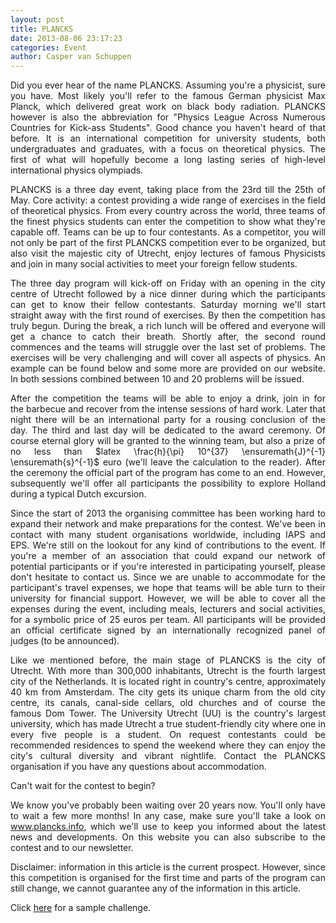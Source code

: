 ```yaml
---
layout: post
title: PLANCKS
date: 2013-08-06 23:17:23
categories: Event
author: Casper van Schuppen
---
```

<p style="text-align: justify;">Did you ever hear of the name PLANCKS. Assuming you're a physicist, sure you have. Most likely you'll refer to the famous German physicist Max Planck, which delivered great work on black body radiation. PLANCKS however is also the abbreviation for "Physics League Across Numerous Countries for Kick-ass Students". Good chance you haven't heard of that before. It is an international competition for university students, both undergraduates and graduates, with a focus on theoretical physics. The first of what will hopefully become a long lasting series of high-level international physics olympiads.</p>
<p style="text-align: justify;">PLANCKS is a three day event, taking place from the 23rd till the 25th of May. Core activity: a contest providing a wide range of exercises in the field of theoretical physics. From every country across the world, three teams of the finest physics students can enter the competition to show what they're capable off. Teams can be up to four contestants. As a competitor, you will not only be part of the first PLANCKS competition ever to be organized, but also visit the majestic city of Utrecht, enjoy lectures of famous Physicists and join in many social activities to meet your foreign fellow students.</p>
<p style="text-align: justify;">The three day program will kick-off on Friday with an opening in the city centre of Utrecht followed by a nice dinner during which the participants can get to know their fellow contestants. Saturday morning we'll start straight away with the first round of exercises. By then the competition has truly begun. During the break, a rich lunch will be offered and everyone will get a chance to catch their breath. Shortly after, the second round commences and the teams will struggle over the last set of problems. The exercises will be very challenging and will cover all aspects of physics. An example can be found below and some more are provided on our website. In both sessions combined between 10 and 20 problems will be issued.</p>
<p style="text-align: justify;">After the competition the teams will be able to enjoy a drink, join in for the barbecue and recover from the intense sessions of hard work. Later that night there will be an international party for a rousing conclusion of the day. The third and last day will be dedicated to the award ceremony. Of course eternal glory will be granted to the winning team, but also a prize of no less than $latex \frac{h}{\pi} 10^{37} \ensuremath{J}^{-1} \ensuremath{s}^{-1}$ euro (we'll leave the calculation to the reader). After the ceremony the official part of the program has come to an end. However, subsequently we'll offer all participants the possibility to explore Holland during a typical Dutch excursion.</p>
<p style="text-align: justify;">Since the start of 2013 the organising committee has been working hard to expand their network and make preparations for the contest. We've been in contact with many student organisations worldwide, including IAPS and EPS. We're still on the lookout for any kind of contributions to the event. If you're a member of an association that could expand our network of potential participants or if you're interested in participating yourself, please don't hesitate to contact us. Since we are unable to accommodate for the participant's travel expenses, we hope that teams will be able turn to their university for financial support. However, we will be able to cover all the expenses during the event, including meals, lecturers and social activities, for a symbolic price of 25 euros per team. All participants will be provided an official certificate signed by an internationally recognized panel of judges (to be announced).</p>
<p style="text-align: justify;">Like we mentioned before, the main stage of PLANCKS is the city of Utrecht. With more than 300,000 inhabitants, Utrecht is the fourth largest city of the Netherlands. It is located right in country's centre, approximately 40 km from Amsterdam. The city gets its unique charm from the old city centre, its canals, canal-side cellars, old churches and of course the famous Dom Tower. The University Utrecht (UU) is the country's largest university, which has made Utrecht a true student-friendly city where one in every five people is a student. On request contestants could be recommended residences to spend the weekend where they can enjoy the city's cultural diversity and vibrant nightlife. Contact the PLANCKS organisation if you have any questions about accommodation.</p>
<p style="text-align: justify;">Can't wait for the contest to begin?</p>
<p style="text-align: justify;">We know you've probably been waiting over 20 years now. You'll only have to wait a few more months! In any case, make sure you'll take a look on <a href="http://www.plancks.info">www.plancks.info</a>, which we'll use to keep you informed about the latest news and developments. On this website you can also subscribe to the contest and to our newsletter.</p>
<p style="text-align: justify;">Disclaimer: information in this article is the current prospect. However, since this competition is organised for the first time and parts of the program can still change, we cannot guarantee any of the information in this article.</p>
<p style="text-align: justify;">Click <a title="PLANCKS Challenge" href="http://jiaps.org/plancks-challenge/">here</a> for a sample challenge.</p>
